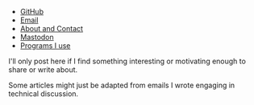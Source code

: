 * [GitHub](https://www.github.com/oliverkwebb)
* [Email](mailto://aquahobbyist@proton.me)
* [About and Contact](/aboutme)
* [Mastodon](https://hachyderm.io/@oliverkwebb)
* [Programs I use](/rocks)

I'll only post here if I find something interesting or motivating enough to share or write about.

Some articles might just be adapted from emails I wrote engaging in technical discussion.
